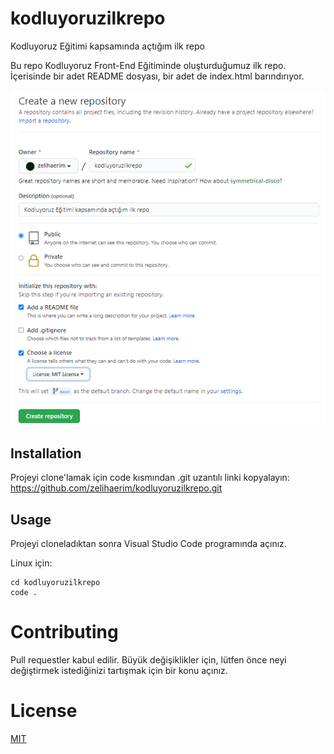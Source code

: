 # kodluyoruzilkrepo
Kodluyoruz Eğitimi kapsamında açtığım ilk repo <br>

Bu repo Kodluyoruz Front-End Eğitiminde oluşturduğumuz ilk repo. İçerisinde bir adet README dosyası, bir adet de index.html barındırıyor.<br>

![Creating my repository](create_repo.PNG)


## Installation
Projeyi clone'lamak için code kısmından .git uzantılı linki kopyalayın:
https://github.com/zelihaerim/kodluyoruzilkrepo.git

## Usage
Projeyi cloneladıktan sonra Visual Studio Code programında açınız.

Linux için:
```
cd kodluyoruzilkrepo
code .
```
# Contributing
Pull requestler kabul edilir. Büyük değişiklikler için, lütfen önce neyi değiştirmek istediğinizi tartışmak için bir konu açınız.<br>

# License
[MIT](https://choosealicense.com/licenses/mit/) <br>
